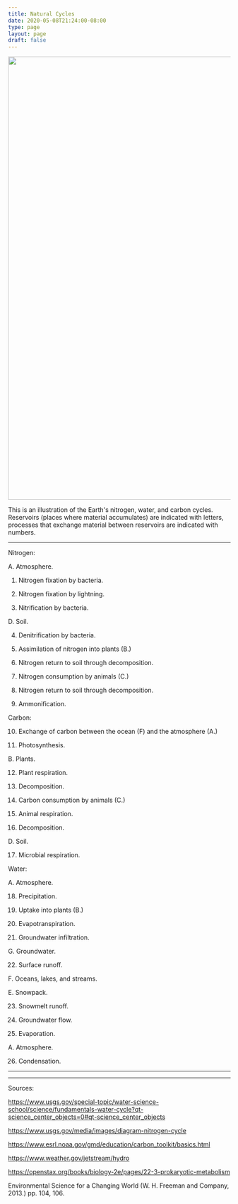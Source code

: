 ```yaml
---
title: Natural Cycles
date: 2020-05-08T21:24:00-08:00
type: page
layout: page
draft: false
---
```


<img src="https://www.benconway.art/img/NaturalCycles-low.png" width=1000px></img>

This is an illustration of the Earth's nitrogen, water, and carbon
cycles. Reservoirs (places where material accumulates) are indicated
with letters, processes that exchange material between reservoirs are
indicated with numbers.


---
 Nitrogen:

 A. Atmosphere.

1. Nitrogen fixation by bacteria.

2. Nitrogen fixation by lightning.

3. Nitrification by bacteria.

 D. Soil.

4. Denitrification by bacteria.

5. Assimilation of nitrogen into plants (B.)

6. Nitrogen return to soil through decomposition.

7. Nitrogen consumption by animals (C.)

8. Nitrogen return to soil through decomposition.

9. Ammonification.



 Carbon:

10. Exchange of carbon between the ocean (F) and the atmosphere (A.)

11. Photosynthesis.

 B. Plants.

12. Plant respiration.

13. Decomposition.

14. Carbon consumption by animals (C.)

15. Animal respiration.

16. Decomposition.

 D. Soil.

17. Microbial respiration.



 Water:

 A. Atmosphere.

18. Precipitation.

19. Uptake into plants (B.)

20. Evapotranspiration.

21. Groundwater infiltration.

 G. Groundwater.

22. Surface runoff.

 F. Oceans, lakes, and streams.

 E. Snowpack.

23. Snowmelt runoff.

24. Groundwater flow.

25. Evaporation.

 A. Atmosphere.

26. Condensation.

---
---

Sources:

https://www.usgs.gov/special-topic/water-science-school/science/fundamentals-water-cycle?qt-science_center_objects=0#qt-science_center_objects

https://www.usgs.gov/media/images/diagram-nitrogen-cycle

https://www.esrl.noaa.gov/gmd/education/carbon_toolkit/basics.html

https://www.weather.gov/jetstream/hydro

https://openstax.org/books/biology-2e/pages/22-3-prokaryotic-metabolism

Environmental Science for a Changing World (W. H. Freeman and Company,
2013.) pp. 104, 106.
